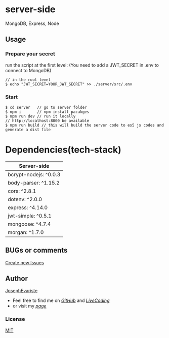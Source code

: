 # server-side
MongoDB, Express, Node

## Usage

### Prepare your secret

run the script at the first level: (You need to add a JWT_SECRET in .env to connect to MongoDB)
```terminal
// in the root level
$ echo "JWT_SECRET=YOUR_JWT_SECRET" >> ./server/src/.env
```

### Start

```terminal
$ cd server   // go to server folder
$ npm i       // npm install pacakges
$ npm run dev // run it locally
// http://localhost:8000 be available
$ npm run build // this will build the server code to es5 js codes and generate a dist file
```

# Dependencies(tech-stack)
| Server-side
| ---
| bcrypt-nodejs: ^0.0.3
| body-parser: ^1.15.2
| cors: ^2.8.1
| dotenv: ^2.0.0
| express: ^4.14.0
| jwt-simple: ^0.5.1
| mongoose: ^4.7.4
| morgan: ^1.7.0

## BUGs or comments
[Create new Issues](https://github.com/joseph0919/mern-stack/issues)

## Author
[JosephEvariste](joseph0919.github.io)
- Feel free to find me on _[GitHub](https://github.com/joseph0919)_ and _[LiveCoding](https://www.livecoding.tv/joseph0919/)_
- or visit my _[page](http://joseph0919.github.io/)_

### License
[MIT](https://github.com/joseph0919/eventbrite-api/blob/master/LICENSE)

